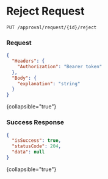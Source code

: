 # Reject Request

```HTTP
PUT /approval/request/{id}/reject
```

### Request

```json
{
  "Headers": {
    "Authorization": "Bearer token"
  },
  "Body": {
    "explanation": "string"
  }
}
```
{collapsible="true"}

### Success Response

```json
{
  "isSuccess": true,
  "statusCode": 204,
  "data": null
}
```
{collapsible="true"}